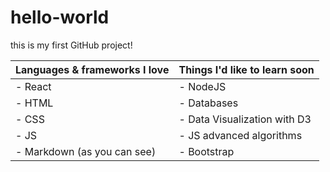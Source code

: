 # hello-world
this is my first GitHub project!


| Languages & frameworks I love | Things I'd like to learn soon |
|-------------------------------|-------------------------------|
|- React                        | - NodeJS
| - HTML | - Databases |
| - CSS | - Data Visualization with D3 |
| - JS | - JS advanced algorithms |
| - Markdown (as you can see) | - Bootstrap |
